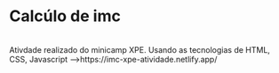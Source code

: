 # Calcúlo de  imc
<br>
Ativdade realizado do minicamp XPE.
Usando as tecnologias de HTML, CSS, Javascript -->https://imc-xpe-atividade.netlify.app/
